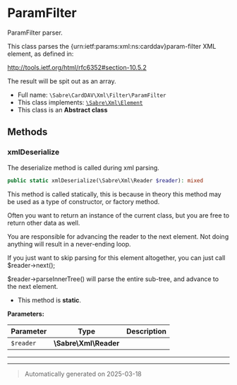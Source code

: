 
# ParamFilter

ParamFilter parser.

This class parses the {urn:ietf:params:xml:ns:carddav}param-filter XML
element, as defined in:

http://tools.ietf.org/html/rfc6352#section-10.5.2

The result will be spit out as an array.

* Full name: `\Sabre\CardDAV\Xml\Filter\ParamFilter`
* This class implements:
[`\Sabre\Xml\Element`](../../../Xml/Element.md)
* This class is an **Abstract class**




## Methods


### xmlDeserialize

The deserialize method is called during xml parsing.

```php
public static xmlDeserialize(\Sabre\Xml\Reader $reader): mixed
```

This method is called statically, this is because in theory this method
may be used as a type of constructor, or factory method.

Often you want to return an instance of the current class, but you are
free to return other data as well.

You are responsible for advancing the reader to the next element. Not
doing anything will result in a never-ending loop.

If you just want to skip parsing for this element altogether, you can
just call $reader->next();

$reader->parseInnerTree() will parse the entire sub-tree, and advance to
the next element.

* This method is **static**.




**Parameters:**

| Parameter | Type | Description |
|-----------|------|-------------|
| `$reader` | **\Sabre\Xml\Reader** |  |





***


***
> Automatically generated on 2025-03-18
